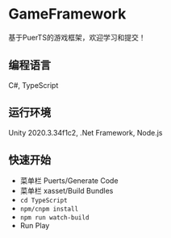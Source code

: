 # GameFramework
 
基于PuerTS的游戏框架，欢迎学习和提交！

## 编程语言
C#, TypeScript

## 运行环境
Unity 2020.3.34f1c2, .Net Framework, Node.js

## 快速开始

- 菜单栏 Puerts/Generate Code
- 菜单栏 xasset/Build Bundles
- ``cd TypeScript``
- ``npm/cnpm install``
- ``npm run watch-build``
- Run Play